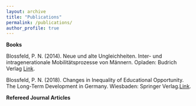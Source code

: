 ```yaml
---
layout: archive
title: "Publications"
permalink: /publications/
author_profile: true
---
```


**Books**

Blossfeld, P. N. (2014). Neue und alte Ungleichheiten. Inter- und intragenerationale Mobilitätsprozesse von Männern. Opladen: Budrich Verlag [Link](https://shop.budrich.de/produkt/neue-und-alte-soziale-ungleichheiten/?v=3a52f3c22ed6).

Blossfeld, P. N. (2018). Changes in Inequality of Educational Opportunity. The Long-Term Development in Germany. Wiesbaden: Springer Verlag.[Link](https://link.springer.com/book/10.1007/978-3-658-22522-3).

**Refereed Journal Articles**



